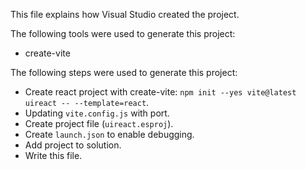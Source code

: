 This file explains how Visual Studio created the project.

The following tools were used to generate this project:
- create-vite

The following steps were used to generate this project:
- Create react project with create-vite: `npm init --yes vite@latest uireact -- --template=react`.
- Updating `vite.config.js` with port.
- Create project file (`uireact.esproj`).
- Create `launch.json` to enable debugging.
- Add project to solution.
- Write this file.
